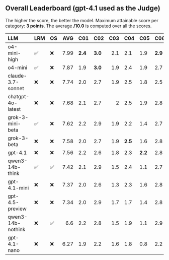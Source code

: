 ## Overall Leaderboard (gpt-4.1 used as the Judge)

The higher the score, the better the model.
Maximum attainable score per category: **3 points**.
The average **/10.0** is computed over all the scores.

| LLM               | LRM                | OS                 |   AVG | C01     | C02     |   C03 | C04     | C05     | C06     | C07     | C08     | C09     | C10     | C11     | C12     | C13     |
|:------------------|:-------------------|:-------------------|------:|:--------|:--------|------:|:--------|:--------|:--------|:--------|:--------|:--------|:--------|:--------|:--------|:--------|
| o4-mini-high      | :white_check_mark: | :x:                |  7.99 | **2.4** | **3.0** |   2.1 | 2.1     | 1.9     | **2.9** | 2.4     | 2.4     | 2.9     | 1.7     | 2.1     | 2.5     | **2.8** |
| o4-mini           | :white_check_mark: | :x:                |  7.87 | 1.9     | **3.0** |   1.9 | 2.4     | 1.9     | 2.7     | 2.5     | 2.2     | 2.8     | **1.9** | 2.3     | 2.6     | 2.6     |
| claude-3.7-sonnet | :x:                | :x:                |  7.74 | 2.0     | 2.7     |   1.9 | 2.5     | 1.8     | 2.5     | 2.4     | **2.4** | **2.9** | 1.8     | 2.0     | 2.6     | 2.7     |
| chatgpt-4o-latest | :x:                | :x:                |  7.68 | 2.1     | 2.7     |   2   | 2.5     | 1.9     | 2.8     | 2.5     | 1.6     | 2.7     | 1.4     | **2.4** | 2.5     | 2.7     |
| grok-3-mini-beta  | :white_check_mark: | :x:                |  7.62 | 2.2     | 2.9     |   1.9 | 2.2     | 1.4     | 2.7     | 2.5     | 2.2     | 2.9     | 1.5     | 2.1     | **2.8** | 2.5     |
| grok-3-beta       | :x:                | :x:                |  7.58 | 2.0     | 2.7     |   1.9 | **2.5** | 1.6     | 2.8     | **2.6** | 1.6     | 2.8     | 1.6     | 2.1     | 2.7     | 2.7     |
| gpt-4.1           | :x:                | :x:                |  7.56 | 2.2     | 2.6     |   1.8 | 2.3     | **2.2** | 2.8     | 2.4     | 1.6     | 2.8     | 1.2     | 2.3     | **2.8** | 2.6     |
| qwen3-14b-think   | :white_check_mark: | :white_check_mark: |  7.42 | 2.1     | 2.9     |   1.5 | 2.4     | 1.1     | 2.7     | 2.4     | 2.2     | 2.7     | 1.5     | 2.2     | 2.5     | 2.8     |
| gpt-4.1-mini      | :x:                | :x:                |  7.37 | 2.0     | 2.6     |   1.3 | 2.3     | 1.6     | 2.8     | 2.3     | 2.2     | 2.8     | 1.1     | 2.2     | 2.7     | 2.6     |
| gpt-4.5-preview   | :x:                | :x:                |  7.34 | 2.0     | 2.9     |   1.7 | 1.7     | 1.4     | 2.8     | 2.5     | 1.8     | 2.8     | 1.6     | 2.3     | 2.4     | 2.7     |
| qwen3-14b-nothink | :x:                | :white_check_mark: |  6.6  | 2.2     | 2.8     |   1.5 | 1.9     | 1.1     | 2.9     | 2.2     | 0.5     | 2.9     | 1.0     | 2.2     | 2.2     | 2.5     |
| gpt-4.1-nano      | :x:                | :x:                |  6.27 | 1.9     | 2.2     |   1.6 | 1.8     | 0.8     | 2.2     | 1.7     | 1.0     | 2.9     | 1.6     | 1.6     | 2.6     | 2.6     |